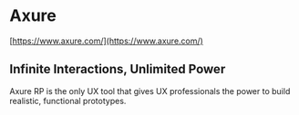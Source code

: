 # Axure

[https://www.axure.com/](https://www.axure.com/)



## Infinite Interactions, Unlimited Power

Axure RP is the only UX tool that gives UX professionals the power to build realistic, functional prototypes.